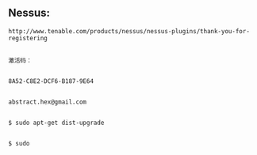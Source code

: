 ## Nessus:


	http://www.tenable.com/products/nessus/nessus-plugins/thank-you-for-registering


	激活码：


	8A52-C8E2-DCF6-B187-9E64


	abstract.hex@gmail.com


	$ sudo apt-get dist-upgrade


	$ sudo 


